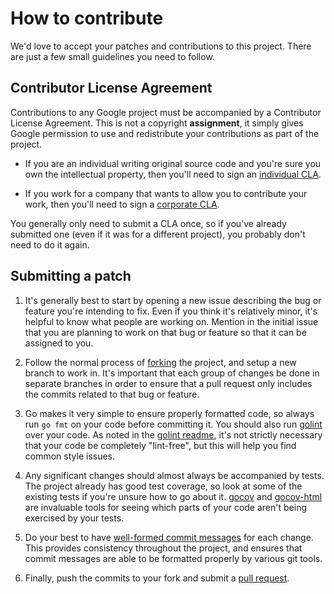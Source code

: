 # How to contribute

We'd love to accept your patches and contributions to this project. There are
just a few small guidelines you need to follow.

## Contributor License Agreement

Contributions to any Google project must be accompanied by a Contributor License
Agreement. This is not a copyright **assignment**, it simply gives Google
permission to use and redistribute your contributions as part of the project.

*   If you are an individual writing original source code and you're sure you own
    the intellectual property, then you'll need to sign an [individual CLA][].

*   If you work for a company that wants to allow you to contribute your work,
    then you'll need to sign a [corporate CLA][].

You generally only need to submit a CLA once, so if you've already submitted one
(even if it was for a different project), you probably don't need to do it
again.

[individual cla]: https://developers.google.com/open-source/cla/individual

[corporate cla]: https://developers.google.com/open-source/cla/corporate

## Submitting a patch

1.  It's generally best to start by opening a new issue describing the bug or
    feature you're intending to fix. Even if you think it's relatively minor,
    it's helpful to know what people are working on. Mention in the initial issue
    that you are planning to work on that bug or feature so that it can be
    assigned to you.

2.  Follow the normal process of [forking][] the project, and setup a new branch
    to work in. It's important that each group of changes be done in separate
    branches in order to ensure that a pull request only includes the commits
    related to that bug or feature.

3.  Go makes it very simple to ensure properly formatted code, so always run
    `go fmt` on your code before committing it. You should also run [golint][]
    over your code. As noted in the [golint readme][], it's not strictly
    necessary that your code be completely "lint-free", but this will help you
    find common style issues.

4.  Any significant changes should almost always be accompanied by tests. The
    project already has good test coverage, so look at some of the existing tests
    if you're unsure how to go about it. [gocov][] and [gocov-html][] are
    invaluable tools for seeing which parts of your code aren't being exercised
    by your tests.

5.  Do your best to have [well-formed commit messages][] for each change. This
    provides consistency throughout the project, and ensures that commit messages
    are able to be formatted properly by various git tools.

6.  Finally, push the commits to your fork and submit a [pull request][].

[forking]: https://help.github.com/articles/fork-a-repo

[golint]: https://github.com/golang/lint

[golint readme]: https://github.com/golang/lint/blob/master/README

[gocov]: https://github.com/axw/gocov

[gocov-html]: https://github.com/matm/gocov-html

[well-formed commit messages]: http://tbaggery.com/2008/04/19/a-note-about-git-commit-messages.html

[squash]: http://git-scm.com/book/en/Git-Tools-Rewriting-History#Squashing-Commits

[pull request]: https://help.github.com/articles/creating-a-pull-request
